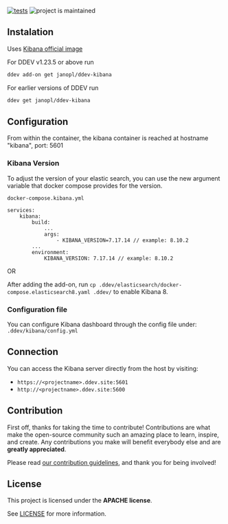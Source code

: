 [![tests](https://github.com/janopl/ddev-kibana/actions/workflows/tests.yml/badge.svg)](https://github.com/janopl/ddev-kibana/actions/workflows/tests.yml) ![project is maintained](https://img.shields.io/maintenance/yes/2024.svg)

## Instalation

Uses [Kibana official image](https://registry.hub.docker.com/_/kibana)

For DDEV v1.23.5 or above run

```sh
ddev add-on get janopl/ddev-kibana
```

For earlier versions of DDEV run

```sh
ddev get janopl/ddev-kibana
```

## Configuration

From within the container, the kibana container is reached at hostname "kibana", port: 5601

### Kibana Version 
To adjust the version of your elastic search, you can use the new argument variable that docker compose provides for the version.

```docker-compose.kibana.yml```
```
services:
    kibana:
        build:
            ...
            args:
                - KIBANA_VERSION=7.17.14 // example: 8.10.2
        ...
        environment:
            KIBANA_VERSION: 7.17.14 // example: 8.10.2
```

OR 

After adding the add-on, run ```cp .ddev/elasticsearch/docker-compose.elasticsearch8.yaml .ddev/``` to enable Kibana 8.

### Configuration file
You can configure Kibana dashboard through the config file under: ```.ddev/kibana/config.yml```

## Connection

You can access the Kibana server directly from the host by visiting:

- `https://<projectname>.ddev.site:5601`
- `http://<projectname>.ddev.site:5600`

## Contribution

First off, thanks for taking the time to contribute! Contributions are what make the open-source community such an amazing place to learn, inspire, and create. Any contributions you make will benefit everybody else and are **greatly appreciated**.


Please read [our contribution guidelines](./docs/CONTRIBUTING.md), and thank you for being involved!

## License

This project is licensed under the **APACHE license**.

See [LICENSE](LICENSE) for more information.
